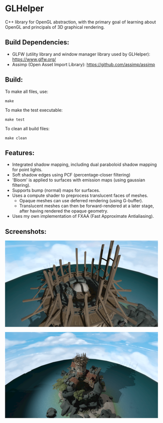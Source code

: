 # GLHelper

C++ library for OpenGL abstraction, with the primary goal of learning about OpenGL and principals of 3D graphical rendering.

## Build Dependencies:

- GLFW (utility library and window manager library used by GLHelper): https://www.glfw.org/
- Assimp (Open Asset Import Library): https://github.com/assimp/assimp

## Build:

To make all files, use:
```shell
make
```

To make the test executable:
```shell
make test
```

To clean all build files:
```shell
make clean
```

## Features:

- Integrated shadow mapping, including dual paraboloid shadow mapping for point lights.
- Soft shadow edges using PCF (percentage-closer filtering)
- 'Bloom' is applied to surfaces with emission maps (using gaussian filtering).
- Supports bump (normal) maps for surfaces.
- Uses a compute shader to preprocess translucent faces of meshes.
  - Opaque meshes can use deferred rendering (using G-buffer).
  - Translucent meshes can then be forward-rendered at a later stage, after having rendered the opaque geometry. 
- Uses my own implementation of FXAA (Fast Approximate Antialiasing).

## Screenshots:

![](screenshots/1.png)

![](screenshots/2.png)
